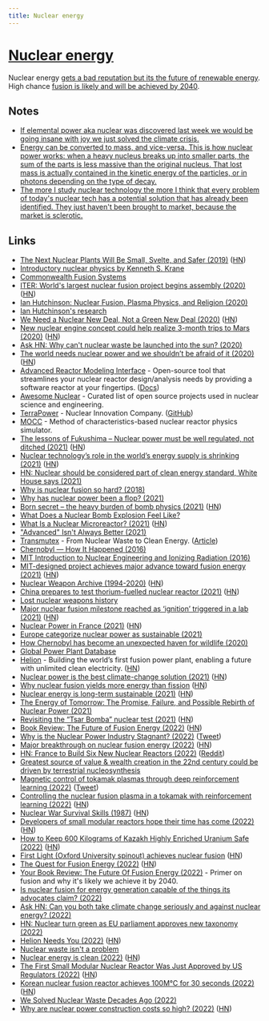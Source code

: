 ```yaml
---
title: Nuclear energy
---
```


# [Nuclear energy](https://en.wikipedia.org/wiki/Nuclear_power)

Nuclear energy [gets a bad reputation but its the future of renewable energy](https://twitter.com/Austen/status/1516932518288629760). High chance [fusion is likely and will be achieved by 2040](https://astralcodexten.substack.com/p/your-book-review-the-future-of-fusion).

## Notes

- [If elemental power aka nuclear was discovered last week we would be going insane with joy we just solved the climate crisis.](https://twitter.com/wolfejosh/status/1448797519073484807)
- [Energy can be converted to mass, and vice-versa. This is how nuclear power works: when a heavy nucleus breaks up into smaller parts, the sum of the parts is less massive than the original nucleus. That lost mass is actually contained in the kinetic energy of the particles, or in photons depending on the type of decay.](https://www.reddit.com/r/askscience/comments/b6g96g/do_black_holes_destroy_energy/)
- [The more I study nuclear technology the more I think that every problem of today's nuclear tech has a potential solution that has already been identified. They just haven't been brought to market, because the market is sclerotic.](https://twitter.com/jasoncrawford/status/1397649744726413317)

## Links

- [The Next Nuclear Plants Will Be Small, Svelte, and Safer (2019)](https://www.wired.com/story/the-next-nuclear-plants-will-be-small-svelte-and-safer/) ([HN](https://news.ycombinator.com/item?id=21787051))
- [Introductory nuclear physics by Kenneth S. Krane](https://faculty.kfupm.edu.sa/PHYS/aanaqvi/Introductory-Nuclear-Physics-new-Krane.pdf)
- [Commonwealth Fusion Systems](https://cfs.energy/)
- [ITER: World's largest nuclear fusion project begins assembly (2020)](https://www.bbc.com/news/science-environment-53573294) ([HN](https://news.ycombinator.com/item?id=23979608))
- [Ian Hutchinson: Nuclear Fusion, Plasma Physics, and Religion (2020)](https://overcast.fm/+eZyB5mw30)
- [Ian Hutchinson's research](https://www-internal.psfc.mit.edu/~hutch/)
- [We Need a Nuclear New Deal, Not a Green New Deal (2020)](https://www.thebellows.org/we-need-a-nuclear-new-deal-not-a-green-new-deal/) ([HN](https://news.ycombinator.com/item?id=24746397))
- [New nuclear engine concept could help realize 3-month trips to Mars (2020)](https://newatlas.com/space/nuclear-thermal-propulsion-ntp-nasa-unsc-tech-deep-space-travel/) ([HN](https://news.ycombinator.com/item?id=24890988))
- [Ask HN: Why can't nuclear waste be launched into the sun? (2020)](https://news.ycombinator.com/item?id=24892097)
- [The world needs nuclear power and we shouldn’t be afraid of it (2020)](https://www.forbes.com/sites/startswithabang/2020/10/21/the-world-needs-nuclear-power-and-we-shouldnt-be-afraid-of-it/#59d658b56576) ([HN](https://news.ycombinator.com/item?id=24874421))
- [Advanced Reactor Modeling Interface](https://github.com/terrapower/armi) - Open-source tool that streamlines your nuclear reactor design/analysis needs by providing a software reactor at your fingertips. ([Docs](https://terrapower.github.io/armi/))
- [Awesome Nuclear](https://github.com/paulromano/awesome-nuclear) - Curated list of open source projects used in nuclear science and engineering.
- [TerraPower](https://www.terrapower.com/) - Nuclear Innovation Company. ([GitHub](https://github.com/terrapower))
- [MOCC](https://github.com/youngmit/mocc) - Method of characteristics-based nuclear reactor physics simulator.
- [The lessons of Fukushima – Nuclear power must be well regulated, not ditched (2021)](https://www.economist.com/leaders/2021/03/06/nuclear-power-must-be-well-regulated-not-ditched) ([HN](https://news.ycombinator.com/item?id=26347073))
- [Nuclear technology’s role in the world’s energy supply is shrinking (2021)](https://www.nature.com/articles/d41586-021-00615-w) ([HN](https://news.ycombinator.com/item?id=26401782))
- [HN: Nuclear should be considered part of clean energy standard, White House says (2021)](https://news.ycombinator.com/item?id=26673987)
- [Why is nuclear fusion so hard? (2018)](http://blog.sigfpe.com/2018/12/why-is-nuclear-fusion-so-hard.html)
- [Why has nuclear power been a flop? (2021)](https://rootsofprogress.org/devanney-on-the-nuclear-flop)
- [Born secret – the heavy burden of bomb physics (2021)](https://www.nature.com/articles/d41586-021-01024-9) ([HN](https://news.ycombinator.com/item?id=26867366))
- [What Does a Nuclear Bomb Explosion Feel Like?](https://video.vice.com/en_uk/video/motherboard-atomic-soldiers/5b7ed514be40777a7f330631)
- [What Is a Nuclear Microreactor? (2021)](https://www.energy.gov/ne/articles/what-nuclear-microreactor) ([HN](https://news.ycombinator.com/item?id=27133196))
- ["Advanced" Isn't Always Better (2021)](https://www.ucsusa.org/resources/advanced-isnt-always-better)
- [Transmutex](https://www.transmutex.com/) - From Nuclear Waste to Clean Energy. ([Article](https://www.usv.com/writing/2021/07/transmutex/))
- [Chernobyl — How It Happened (2016)](https://www.youtube.com/watch?v=Ijst4g5KFN0)
- [MIT Introduction to Nuclear Engineering and Ionizing Radiation (2016)](https://ocw.mit.edu/courses/nuclear-engineering/22-01-introduction-to-nuclear-engineering-and-ionizing-radiation-fall-2016/)
- [MIT-designed project achieves major advance toward fusion energy (2021)](https://news.mit.edu/2021/MIT-CFS-major-advance-toward-fusion-energy-0908) ([HN](https://news.ycombinator.com/item?id=28462151))
- [Nuclear Weapon Archive (1994-2020)](https://nuclearweaponarchive.org/) ([HN](https://news.ycombinator.com/item?id=28442168))
- [China prepares to test thorium-fuelled nuclear reactor (2021)](https://www.nature.com/articles/d41586-021-02459-w) ([HN](https://news.ycombinator.com/item?id=28560790))
- [Lost nuclear weapons history](https://twitter.com/AlcazarBazaar/status/1441388864195764225)
- [Major nuclear fusion milestone reached as ‘ignition’ triggered in a lab (2021)](https://www.imperial.ac.uk/news/228373/major-nuclear-fusion-milestone-reached-ignition/) ([HN](https://news.ycombinator.com/item?id=28840066))
- [Nuclear Power in France (2021)](https://www.world-nuclear.org/information-library/country-profiles/countries-a-f/france.aspx) ([HN](https://news.ycombinator.com/item?id=28841366))
- [Europe categorize nuclear power as sustainable (2021)](https://twitter.com/balajis/status/1449439525495709696)
- [How Chernobyl has become an unexpected haven for wildlife (2020)](https://www.unep.org/news-and-stories/story/how-chernobyl-has-become-unexpected-haven-wildlife)
- [Global Power Plant Database](https://github.com/wri/global-power-plant-database)
- [Helion](https://www.helionenergy.com/) - Building the world’s first fusion power plant, enabling a future with unlimited clean electricity. ([HN](https://news.ycombinator.com/item?id=29119180))
- [Nuclear power is the best climate-change solution (2021)](https://www.wsj.com/articles/nuclear-power-best-climate-change-solution-by-far-global-warming-emissions-cop26-11636056581) ([HN](https://news.ycombinator.com/item?id=29125576))
- [Why nuclear fusion yields more energy than fission](https://www.physlink.com/education/askexperts/ae534.cfm) ([HN](https://news.ycombinator.com/item?id=29127608))
- [Nuclear energy is long-term sustainable (2021)](https://whatisnuclear.com/blog/2020-10-28-nuclear-energy-is-longterm-sustainable.html) ([HN](https://news.ycombinator.com/item?id=29199777))
- [The Energy of Tomorrow: The Promise, Failure, and Possible Rebirth of Nuclear Power (2021)](https://www.youtube.com/watch?v=7tYlXY19I3c)
- [Revisiting the “Tsar Bomba” nuclear test (2021)](https://arstechnica.com/science/2021/12/revisiting-the-tsar-bomba-nuclear-test/) ([HN](https://news.ycombinator.com/item?id=29496666))
- [Book Review: The Future of Fusion Energy (2022)](https://martin.kleppmann.com/2022/01/03/future-of-fusion-energy.html) ([HN](https://news.ycombinator.com/item?id=29785864))
- [Why is the Nuclear Power Industry Stagnant? (2022)](https://austinvernon.site/blog/nuclear.html) ([Tweet](https://twitter.com/Vernon3Austin/status/1480915515669417992))
- [Major breakthrough on nuclear fusion energy (2022)](https://www.bbc.com/news/science-environment-60312633) ([HN](https://news.ycombinator.com/item?id=30271677))
- [HN: France to Build Six New Nuclear Reactors (2022)](https://news.ycombinator.com/item?id=30291135) ([Reddit](https://www.reddit.com/r/Futurology/comments/spmm7f/macron_announces_france_is_to_build_up_to_14_new/))
- [Greatest source of value & wealth creation in the 22nd century could be driven by terrestrial nucleosynthesis](https://twitter.com/friedberg/status/1492382218307575809)
- [Magnetic control of tokamak plasmas through deep reinforcement learning (2022)](https://www.nature.com/articles/s41586-021-04301-9) ([Tweet](https://twitter.com/y0b1byte/status/1494076853694480388))
- [Controlling the nuclear fusion plasma in a tokamak with reinforcement learning (2022)](https://deepmind.com/blog/article/Accelerating-fusion-science-through-learned-plasma-control) ([HN](https://news.ycombinator.com/item?id=30379973))
- [Nuclear War Survival Skills (1987)](http://oism.org/nwss/nwss.pdf) ([HN](https://news.ycombinator.com/item?id=30533432))
- [Developers of small modular reactors hope their time has come (2022)](https://www.economist.com/science-and-technology/developers-of-small-modular-reactors-hope-their-time-has-come/21808321) ([HN](https://news.ycombinator.com/item?id=30787076))
- [How to Keep 600 Kilograms of Kazakh Highly Enriched Uranium Safe (2022)](https://warontherocks.com/2022/04/project-sapphire-how-to-keep-600-tons-of-kazakh-highly-enriched-uranium-safe/) ([HN](https://news.ycombinator.com/item?id=30902890))
- [First Light (Oxford University spinout) achieves nuclear fusion](https://firstlightfusion.com/media/fusion) ([HN](https://news.ycombinator.com/item?id=30917750))
- [The Quest for Fusion Energy (2022)](https://inference-review.com/article/the-quest-for-fusion-energy) ([HN](https://news.ycombinator.com/item?id=31540846))
- [Your Book Review: The Future Of Fusion Energy (2022)](https://astralcodexten.substack.com/p/your-book-review-the-future-of-fusion) - Primer on fusion and why it's likely we achieve it by 2040.
- [Is nuclear fusion for energy generation capable of the things its advocates claim? (2022)](https://www.reddit.com/r/AskPhysics/comments/vig4bg/is_nuclear_fusion_for_energy_generation_capable/)
- [Ask HN: Can you both take climate change seriously and against nuclear energy? (2022)](https://news.ycombinator.com/item?id=31921132)
- [HN: Nuclear turn green as EU parliament approves new taxonomy (2022)](https://news.ycombinator.com/item?id=32011288)
- [Helion Needs You (2022)](https://blog.samaltman.com/helion-needs-you) ([HN](https://news.ycombinator.com/item?id=32085215))
- [Nuclear waste isn't a problem](https://twitter.com/MadiHilly/status/1550148385931513856)
- [Nuclear energy is clean (2022)](https://www.collectifission.nl/nl/2022/07/nuclear-energy-is-clean/) ([HN](https://news.ycombinator.com/item?id=32298994))
- [The First Small Modular Nuclear Reactor Was Just Approved by US Regulators (2022)](https://singularityhub.com/2022/08/05/the-first-small-modular-nuclear-reactor-design-was-just-approved-by-us-regulators/) ([HN](https://news.ycombinator.com/item?id=32367791))
- [Korean nuclear fusion reactor achieves 100M°C for 30 seconds (2022)](https://www.shiningscience.com/2022/09/korean-nuclear-fusion-reactor-achieves.html) ([HN](https://news.ycombinator.com/item?id=32755893))
- [We Solved Nuclear Waste Decades Ago (2022)](https://www.youtube.com/watch?v=4aUODXeAM-k)
- [Why are nuclear power construction costs so high? (2022)](https://constructionphysics.substack.com/p/why-are-nuclear-power-construction) ([HN](https://news.ycombinator.com/item?id=33039562))
